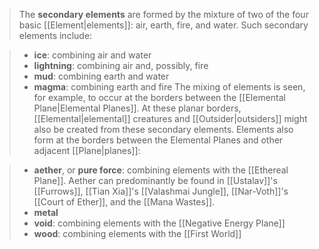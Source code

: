 > The **secondary elements** are formed by the mixture of two of the four basic [[Element|elements]]: air, earth, fire, and water. Such secondary elements include:

> - **ice**: combining air and water
> - **lightning**: combining air and, possibly, fire
> - **mud**: combining earth and water
> - **magma**: combining earth and fire
> The mixing of elements is seen, for example, to occur at the borders between the [[Elemental Plane|Elemental Planes]]. At these planar borders, [[Elemental|elemental]] creatures and [[Outsider|outsiders]] might also be created from these secondary elements.
> Elements also form at the borders between the Elemental Planes and other adjacent [[Plane|planes]]:

> - **aether**, or **pure force**: combining elements with the [[Ethereal Plane]]. Aether can predominantly be found in [[Ustalav]]'s [[Furrows]], [[Tian Xia]]'s [[Valashmai Jungle]], [[Nar-Voth]]'s [[Court of Ether]], and the [[Mana Wastes]].
> - **metal**
> - **void**: combining elements with the [[Negative Energy Plane]]
> - **wood**: combining elements with the [[First World]]







